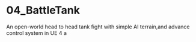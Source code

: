 # 04_BattleTank
An open-world head to head tank fight with simple AI terrain,and advance control system in UE 4 a
